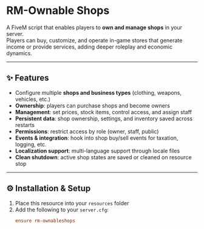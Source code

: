 # RM-Ownable Shops

A FiveM script that enables players to **own and manage shops** in your server.  
Players can buy, customize, and operate in-game stores that generate income or provide services, adding deeper roleplay and economic dynamics.

---

## ✨ Features

- Configure multiple **shops and business types** (clothing, weapons, vehicles, etc.)  
- **Ownership**: players can purchase shops and become owners  
- **Management**: set prices, stock items, control access, and assign staff  
- **Persistent data**: shop ownership, settings, and inventory saved across restarts  
- **Permissions**: restrict access by role (owner, staff, public)  
- **Events & integration**: hook into shop buy/sell events for taxation, logging, etc.  
- **Localization support**: multi-language support through locale files  
- **Clean shutdown**: active shop states are saved or cleaned on resource stop  

---

## ⚙️ Installation & Setup

1. Place this resource into your `resources` folder  
2. Add the following to your `server.cfg`:  
   ```ini
   ensure rm-ownableshops
